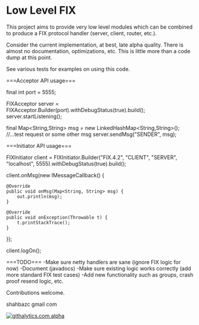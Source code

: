 Low Level FIX
=============

This project aims to provide very low level modules which can be combined to produce a FIX protocol handler (server, client, router, etc.).

Consider the current implementation, at best, late alpha quality.  There is almost no documentation, optimizations, etc.  This is little more than a code dump at this point.

See various tests for examples on using this code.

===Acceptor API usage===

final int port = 5555;
		
FIXAcceptor server = FIXAcceptor.Builder(port).withDebugStatus(true).build();
server.startListening();
		
final Map<String,String> msg = new LinkedHashMap<String,String>();
//...test request or some other msg
server.sendMsg("SENDER", msg);

===Initiator API usage===

FIXInitiator client = FIXInitiator.Builder("FIX.4.2", "CLIENT", "SERVER", "localhost", 5555).withDebugStatus(true).build();

client.onMsg(new IMessageCallback() {
			
	@Override
	public void onMsg(Map<String, String> msg) {
		out.println(msg);
	}
			
	@Override
	public void onException(Throwable t) {
		t.printStackTrace();
	}
});
		
client.logOn();
		
		

===TODO===
-Make sure netty handlers are sane (ignore FIX logic for now)
-Document (javadocs)
-Make sure existing logic works correctly (add more standard FIX test cases)
-Add new functionality such as groups, crash proof resend logic, etc.

Contributions welcome.

shahbazc gmail com

[![githalytics.com alpha](https://cruel-carlota.pagodabox.com/1c567e793871417659e0c119d1b6dfde "githalytics.com")](http://githalytics.com/falconair/lowlevelfix)
